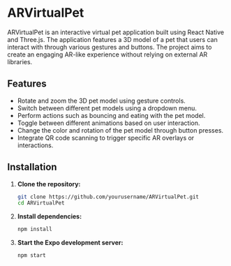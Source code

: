 # ARVirtualPet

ARVirtualPet is an interactive virtual pet application built using React Native and Three.js. The application features a 3D model of a pet that users can interact with through various gestures and buttons. The project aims to create an engaging AR-like experience without relying on external AR libraries.

## Features

- Rotate and zoom the 3D pet model using gesture controls.
- Switch between different pet models using a dropdown menu.
- Perform actions such as bouncing and eating with the pet model.
- Toggle between different animations based on user interaction.
- Change the color and rotation of the pet model through button presses.
- Integrate QR code scanning to trigger specific AR overlays or interactions.

## Installation

1. **Clone the repository:**
    ```sh
    git clone https://github.com/yourusername/ARVirtualPet.git
    cd ARVirtualPet
    ```

2. **Install dependencies:**
    ```sh
    npm install
    ```

3. **Start the Expo development server:**
    ```sh
    npm start
    ```
